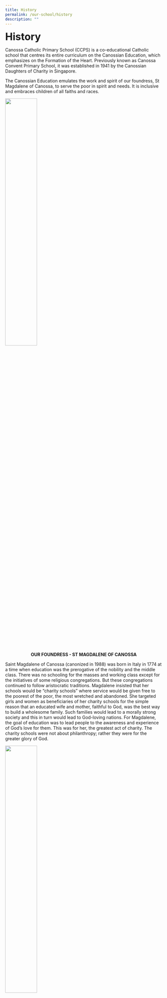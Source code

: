 ```yaml
---
title: History
permalink: /our-school/history
description: ""
---
```

**<font size=6>History</font>**

  
Canossa Catholic Primary School (CCPS) is a co-educational Catholic school that centres its entire curriculum on the Canossian Education, which emphasizes on the Formation of the Heart. Previously known as Canossa Convent Primary School, it was established in 1941 by the Canossian Daughters of Charity in Singapore.  
  
The Canossian Education emulates the work and spirit of our foundress, St Magdalene of Canossa, to serve the poor in spirit and needs. It is inclusive and embraces children of all faiths and races.


<img src="/images/History/Picture%20of%20St%20Magdalene.jpg"  
     style="width:45%">


**<center>OUR FOUNDRESS - ST MAGDALENE OF CANOSSA</center>**


Saint Magdalene of Canossa (canonized in 1988) was born
in Italy in 1774 at a time when education was the
prerogative of the nobility and the middle class. There
was no schooling for the masses and working class except
for the initiatives of some religious congregations. But
these congregations continued to follow aristocratic
traditions. Magdalene insisted that her schools would be
“charity schools” where service would be given free to
the poorest of the poor, the most wretched and
abandoned. She targeted girls and women as
beneficiaries of her charity schools for the simple reason
that an educated wife and mother, faithful to God, was
the best way to build a wholesome family. Such families
would lead to a morally strong society and this in turn
would lead to God-loving nations. For Magdalene, the goal
of education was to lead people to the awareness and
experience of God’s love for them. This was for her, the
greatest act of charity. The charity schools were not
about philanthropy; rather they were for the greater
glory of God.



<img src="/images/History/Picture%20of%20St%20Bakhita.jpg"  
     style="width:45%">
		 
**<center>UNIVERSAL SISTER- ST JOSEPHINE BAKHITA</center>**

Saint Josephine Bakhita (canonized in 2000) was born in
Sudan in 1869. Bakhita, which in Arabic means “Lucky One”
is the name given to her by her kidnappers. Sold and
resold, she experienced the humiliation and suffering of
slavery. According to the fashion of the time and place,
she was tattooed with 114 elaborate designs incised with a
razor, then kept open by being rubbed with salt.
She was brought to Italy, ending this period of slavery,
and joined the Canossian sisters. Throughout her life, St.
Bakhita exhibited cheerfulness. She was known for her
gentle voice and smile. When speaking of her enslavement,
she often professed she would thank her kidnappers. For
had she not been kidnapped, she might never have come
to know Jesus Christ and enter His church.
She thanked God for the good that had come from her
suffering. “If I were to meet those who kidnapped me, and
even those who tortured me,” she wrote, “I would kneel
and kiss their hands. For if these things had not happened,
I would not have been a Christian and a religious today.”
Rather it was for the greater glory of God.


<img src="/images/History/Canossian%20Daughters%20of%20Charity.jpg"  
     style="width:45%">
		 

	
[CANOSSIAN DAUGHTERS OF CHARITY](http://www.canossians-sg.org/)
	




In its emphasis on the Formation of the Heart, children are encouraged and affirmed in their personal growth as a child of God. The school strives to cultivate a personal relationship with God in everyone and a community spirit of love and acceptance. Mother Foundress, St Magdalene of Canossa, spread her love of Jesus through works of great service and belief in **“the conduct of one’s whole life depends on education”**.

Anchoring on that, Canossian educators recognise the need to develop the child’s attitudes, behaviours and respect, for the dignity of others. The school’s culture of love and care enables each Canossian daughter and son to become the best versions of themselves for God and others.

**<font size=6>SCHOOL INFOGRAPH AND MILESTONE</font>**

<table style="border-collapse:collapse;border-spacing:0" class="tg"><thead><tr><th style="background-color:#2A2A2A;border-color:black;border-style:solid;border-width:1px;color:#EEE;font-family:Arial, sans-serif;font-size:14px;font-weight:bold;overflow:hidden;padding:10px 5px;text-align:center;vertical-align:middle;word-break:normal"><span style="color:#EEE;background-color:#2A2A2A">Year</span></th><th style="background-color:#2A2A2A;border-color:black;border-style:solid;border-width:1px;color:#EEE;font-family:Arial, sans-serif;font-size:14px;font-weight:bold;overflow:hidden;padding:10px 5px;text-align:left;vertical-align:middle;word-break:normal"><span style="color:#EEE;background-color:#2A2A2A">Key Event</span></th></tr></thead><tbody><tr><td style="background-color:#FAFAFA;border-color:black;border-style:solid;border-width:1px;color:#454545;font-family:Arial, sans-serif;font-size:14px;overflow:hidden;padding:10px 5px;text-align:center;vertical-align:middle;word-break:normal"><span style="color:#454545;background-color:#FAFAFA">1941</span><br><br><br><br><br><br><br><br><br><br><br><br><br><br><br><br><br><br></td><td style="background-color:#FAFAFA;border-color:black;border-style:solid;border-width:1px;color:#454545;font-family:Arial, sans-serif;font-size:14px;overflow:hidden;padding:10px 5px;text-align:left;vertical-align:top;word-break:normal"><span style="font-weight:bold">Canossa Convent Primary School was set up as a private Chinese school.</span> <img src="/images/History/Milestone%201.png" style="width:75%"><br><br><br><br><br><br><br><br><br><br><br><br><br><br><br>The school building was officially launched on 15 August 1941. The school was supposed to start operations in January 1942 but unfortunately, war broke out.</td></tr><tr><td style="background-color:#FAFAFA;border-color:black;border-style:solid;border-width:1px;color:#454545;font-family:Arial, sans-serif;font-size:14px;overflow:hidden;padding:10px 5px;text-align:center;vertical-align:middle;word-break:normal"><span style="color:#454545;background-color:#FAFAFA">1942</span><br><br><br><br><br><br><br><br><br><br><br><br><br><br><br><br><br></td><td style="background-color:#FAFAFA;border-color:black;border-style:solid;border-width:1px;color:#454545;font-family:Arial, sans-serif;font-size:14px;overflow:hidden;padding:10px 5px;text-align:left;vertical-align:top;word-break:normal"><span style="font-weight:bold">On 15 May 1942, the school started operation with 117 boys and girls.</span><span style="color:#454545;background-color:#FAFAFA"> </span><br><img src="/images/History/Milestone%202.jpg" style="width:75%"><br><br><br><br><br><br><br><br><br><br><br><br><br><br>Japanese was used as the medium of instruction. Part of the building was occupied by the Japanese during the war.<br></td></tr><tr><td style="background-color:#FAFAFA;border-color:black;border-style:solid;border-width:1px;color:#454545;font-family:Arial, sans-serif;font-size:14px;overflow:hidden;padding:10px 5px;text-align:center;vertical-align:middle;word-break:normal"><span style="color:#454545;background-color:#FAFAFA">1946</span></td><td style="background-color:#FAFAFA;border-color:black;border-style:solid;border-width:1px;color:#454545;font-family:Arial, sans-serif;font-size:14px;font-weight:bold;overflow:hidden;padding:10px 5px;text-align:left;vertical-align:top;word-break:normal">The war ended. The intended private Chinese school was established for those who had reached school age. </td></tr><tr><td style="background-color:#FAFAFA;border-color:black;border-style:solid;border-width:1px;color:#454545;font-family:Arial, sans-serif;font-size:14px;overflow:hidden;padding:10px 5px;text-align:center;vertical-align:middle;word-break:normal"><span style="color:#454545;background-color:#FAFAFA">1951</span><br><br><br><br><br><br><br><br><br><br><br><br><br><br><br><br><br><br></td><td style="background-color:#FAFAFA;border-color:black;border-style:solid;border-width:1px;color:#454545;font-family:Arial, sans-serif;font-size:14px;overflow:hidden;padding:10px 5px;text-align:left;vertical-align:top;word-break:normal"><span style="font-weight:bold">The school was converted into a single session Government-Aided English School. A kindergarten was also established at the site.</span> <br><br><img src="/images/History/Milestone%203.jpg" style="width:75%"><br><br><br><br><br><br><br><br><br><br><br><br><br>Classes were conducted by the Canossian Sisters. <span style="color:#454545;background-color:#FAFAFA"> </span><br></td></tr><tr><td style="background-color:#FAFAFA;border-color:black;border-style:solid;border-width:1px;color:#454545;font-family:Arial, sans-serif;font-size:14px;overflow:hidden;padding:10px 5px;text-align:center;vertical-align:middle;word-break:normal"><span style="color:#454545;background-color:#FAFAFA">1962</span><br><br><br><br><br><br><br><br><br><br><br><br><br><br><br></td><td style="background-color:#FAFAFA;border-color:black;border-style:solid;border-width:1px;color:#454545;font-family:Arial, sans-serif;font-size:14px;font-weight:bold;overflow:hidden;padding:10px 5px;text-align:left;vertical-align:top;word-break:normal">The school became a double-session Government-Aided English School and eventually, an all girls’ school.<br><br><img src="/images/History/Milestone%204.jpg" style="width:75%"></td></tr><tr><td style="background-color:#FAFAFA;border-color:black;border-style:solid;border-width:1px;color:#454545;font-family:Arial, sans-serif;font-size:14px;overflow:hidden;padding:10px 5px;text-align:center;vertical-align:middle;word-break:normal"><span style="color:#454545;background-color:#FAFAFA">1981</span></td><td style="background-color:#FAFAFA;border-color:black;border-style:solid;border-width:1px;color:#454545;font-family:Arial, sans-serif;font-size:14px;font-weight:bold;overflow:hidden;padding:10px 5px;text-align:left;vertical-align:top;word-break:normal">School Management Committee was formed.</td></tr><tr><td style="background-color:#FAFAFA;border-color:black;border-style:solid;border-width:1px;color:#454545;font-family:Arial, sans-serif;font-size:14px;overflow:hidden;padding:10px 5px;text-align:center;vertical-align:middle;word-break:normal"><span style="color:#454545;background-color:#FAFAFA">1996</span><br><br></td><td style="background-color:#FAFAFA;border-color:black;border-style:solid;border-width:1px;color:#454545;font-family:Arial, sans-serif;font-size:14px;font-weight:bold;overflow:hidden;padding:10px 5px;text-align:left;vertical-align:top;word-break:normal">CCPS underwent the 1st Rebuilding of School. Meanwhile, CCPS operated from a nearby holding school along Aljunied Road.</td></tr><tr><td style="background-color:#FAFAFA;border-color:black;border-style:solid;border-width:1px;color:#454545;font-family:Arial, sans-serif;font-size:14px;overflow:hidden;padding:10px 5px;text-align:center;vertical-align:middle;word-break:normal"><span style="color:#454545;background-color:#FAFAFA">1999</span></td><td style="background-color:#FAFAFA;border-color:black;border-style:solid;border-width:1px;color:#454545;font-family:Arial, sans-serif;font-size:14px;font-weight:bold;overflow:hidden;padding:10px 5px;text-align:left;vertical-align:top;word-break:normal">CCPS relocated back to Sallim Road in a newly conceptualised Canossian Eduplex.<br></td></tr><tr><td style="background-color:#FAFAFA;border-color:black;border-style:solid;border-width:1px;color:#454545;font-family:Arial, sans-serif;font-size:14px;overflow:hidden;padding:10px 5px;text-align:center;vertical-align:middle;word-break:normal"><span style="color:#454545;background-color:#FAFAFA">2001</span></td><td style="background-color:#FAFAFA;border-color:black;border-style:solid;border-width:1px;color:#454545;font-family:Arial, sans-serif;font-size:14px;font-weight:bold;overflow:hidden;padding:10px 5px;text-align:left;vertical-align:top;word-break:normal">The official opening of the Canossian Eduplex by Roman Catholic Archbishop Gregory Yong.<br></td></tr><tr><td style="background-color:#FAFAFA;border-color:black;border-style:solid;border-width:1px;color:#454545;font-family:Arial, sans-serif;font-size:14px;overflow:hidden;padding:10px 5px;text-align:center;vertical-align:middle;word-break:normal"><span style="color:#454545;background-color:#FAFAFA">2009</span><br><br><br><br><br><br><br><br><br><br><br><br><br><br><br><br><br><br><br></td><td style="background-color:#FAFAFA;border-color:black;border-style:solid;border-width:1px;color:#454545;font-family:Arial, sans-serif;font-size:14px;font-weight:bold;overflow:hidden;padding:10px 5px;text-align:left;vertical-align:top;word-break:normal">CCPS was designated by MOE as a satellite school in recognition of the close inclusion partnership it had with Canossian School, a special education school for children with hearing loss, within the same campus.<br><br><img src="/images/History/Milestone%205.jpg" style="width:75%"></td></tr><tr><td style="background-color:#FAFAFA;border-color:black;border-style:solid;border-width:1px;color:#454545;font-family:Arial, sans-serif;font-size:14px;overflow:hidden;padding:10px 5px;text-align:center;vertical-align:middle;word-break:normal"><span style="color:#454545;background-color:#FAFAFA">2011</span></td><td style="background-color:#FAFAFA;border-color:black;border-style:solid;border-width:1px;color:#454545;font-family:Arial, sans-serif;font-size:14px;font-weight:bold;overflow:hidden;padding:10px 5px;text-align:left;vertical-align:top;word-break:normal">CCPS celebrated its 70th anniversary.<br></td></tr><tr><td style="background-color:#FAFAFA;border-color:black;border-style:solid;border-width:1px;color:#454545;font-family:Arial, sans-serif;font-size:14px;overflow:hidden;padding:10px 5px;text-align:center;vertical-align:middle;word-break:normal"><span style="color:#454545;background-color:#FAFAFA">2012</span></td><td style="background-color:#FAFAFA;border-color:black;border-style:solid;border-width:1px;color:#454545;font-family:Arial, sans-serif;font-size:14px;font-weight:bold;overflow:hidden;padding:10px 5px;text-align:left;vertical-align:top;word-break:normal">CCPS started MOE PRIME (Programme for Improving Existing Schools) to become single-session. The school was relocated to a holding site.</td></tr><tr><td style="background-color:#FAFAFA;border-color:black;border-style:solid;border-width:1px;color:#454545;font-family:Arial, sans-serif;font-size:14px;overflow:hidden;padding:10px 5px;text-align:center;vertical-align:middle;word-break:normal"><span style="color:#454545;background-color:#FAFAFA">2014 </span></td><td style="background-color:#FAFAFA;border-color:black;border-style:solid;border-width:1px;color:#454545;font-family:Arial, sans-serif;font-size:14px;font-weight:bold;overflow:hidden;padding:10px 5px;text-align:left;vertical-align:top;word-break:normal">The school shifted back to its rebuilt campus on Sallim Road in December.<br></td></tr><tr><td style="background-color:#FAFAFA;border-color:black;border-style:solid;border-width:1px;color:#454545;font-family:Arial, sans-serif;font-size:14px;overflow:hidden;padding:10px 5px;text-align:center;vertical-align:middle;word-break:normal"><span style="color:#454545;background-color:#FAFAFA">2016</span><br><br><br><br><br><br><br><br><br><br><br><br><br><br><br><br><br><br><br><br><br><br></td><td style="background-color:#FAFAFA;border-color:black;border-style:solid;border-width:1px;color:#454545;font-family:Arial, sans-serif;font-size:14px;overflow:hidden;padding:10px 5px;text-align:left;vertical-align:top;word-break:normal"><span style="font-weight:bold">CCPS celebrated its 75th Anniversary and the official re-opening of the new campus after 2 years of rebuilding under the MOE PRIME programme, on 23 August 2016.</span><br><span style="font-weight:bold">Ms Low Yen Ling, then Parliamentary Secretary, Ministry of Education and Ministry of Trade and Industry, and Mayor of the South-West District, and the school’s alumna, attended as the Guest of Honour.</span><br><img src="/images/History/Milestone%206.jpg" style="width:75%"><br><br><br><br><br><br><br><br><br><br><br><br><br><br><br>Sister Theresa Seow, then Provincial Leader of the Canossian Daughters of Charity (Singapore &amp; Myanmar), gave a welcome address during the celebration.<br><br></td></tr><tr><td style="background-color:#FAFAFA;border-color:black;border-style:solid;border-width:1px;color:#454545;font-family:Arial, sans-serif;font-size:14px;overflow:hidden;padding:10px 5px;text-align:center;vertical-align:middle;word-break:normal"><span style="color:#454545;background-color:#FAFAFA">2018</span><br><br><br><br><br><br><br><br><br><br><br><br><br><br><br><br><br><br></td><td style="background-color:#FAFAFA;border-color:black;border-style:solid;border-width:1px;color:#454545;font-family:Arial, sans-serif;font-size:14px;font-weight:bold;overflow:hidden;padding:10px 5px;text-align:left;vertical-align:top;word-break:normal">Sister Theresa, then Provincial Leader of the Canossian Daughters of Charity (Singapore &amp; Myanmar), together with Mrs Eugenie Tan, Principal of CCPS, announced the decision for the school to go co-educational in 2019.<br><br><img src="/images/History/Milestone%207.jpg" style="width:75%"></td></tr><tr><td style="background-color:#FAFAFA;border-color:black;border-style:solid;border-width:1px;color:#454545;font-family:Arial, sans-serif;font-size:14px;overflow:hidden;padding:10px 5px;text-align:center;vertical-align:middle;word-break:normal"><span style="color:#454545;background-color:#FAFAFA">2019</span><br><br></td><td style="background-color:#FAFAFA;border-color:black;border-style:solid;border-width:1px;color:#454545;font-family:Arial, sans-serif;font-size:14px;font-weight:bold;overflow:hidden;padding:10px 5px;text-align:left;vertical-align:top;word-break:normal">Canossa Convent Primary School was renamed Canossa Catholic Primary School as it prepares to take in boys at the Primary 1 level as a co-educational school. </td></tr><tr><td style="background-color:#FAFAFA;border-color:black;border-style:solid;border-width:1px;color:#454545;font-family:Arial, sans-serif;font-size:14px;overflow:hidden;padding:10px 5px;text-align:center;vertical-align:middle;word-break:normal"><span style="color:#454545;background-color:#FAFAFA">2021</span></td><td style="background-color:#FAFAFA;border-color:black;border-style:solid;border-width:1px;color:#454545;font-family:Arial, sans-serif;font-size:14px;font-weight:bold;overflow:hidden;padding:10px 5px;text-align:left;vertical-align:top;word-break:normal">CCPS celebrates its <a href="https://staging.d2nutevx25vdua.amplifyapp.com/our-school/history/celebrating-canossas-80th-birthday">80th anniversary</a>.</td></tr></tbody></table>
